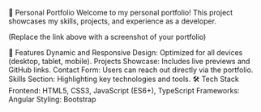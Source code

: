 🌟 Personal Portfolio
Welcome to my personal portfolio! This project showcases my skills, projects, and experience as a developer.


(Replace the link above with a screenshot of your portfolio)

🚀 Features
Dynamic and Responsive Design: Optimized for all devices (desktop, tablet, mobile).
Projects Showcase: Includes live previews and GitHub links.
Contact Form: Users can reach out directly via the portfolio.
Skills Section: Highlighting key technologies and tools.
🛠️ Tech Stack
Frontend: HTML5, CSS3, JavaScript (ES6+), TypeScript
Frameworks: Angular
Styling: Bootstrap
